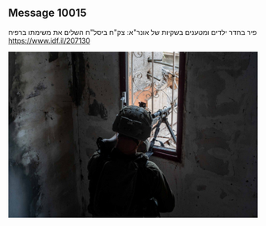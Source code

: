 ## Message 10015

פיר בחדר ילדים ומטענים בשקיות של אונר"א:
צק"ח ביסל"ח השלים את משימתו ברפיח
https://www.idf.il/207130

![Photo](10015/10015_photo.jpg)
